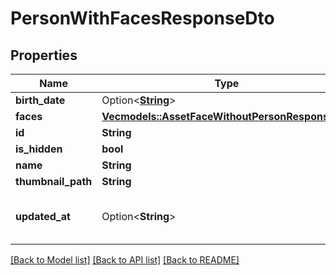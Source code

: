 # PersonWithFacesResponseDto

## Properties

Name | Type | Description | Notes
------------ | ------------- | ------------- | -------------
**birth_date** | Option<[**String**](string.md)> |  | 
**faces** | [**Vec<models::AssetFaceWithoutPersonResponseDto>**](AssetFaceWithoutPersonResponseDto.md) |  | 
**id** | **String** |  | 
**is_hidden** | **bool** |  | 
**name** | **String** |  | 
**thumbnail_path** | **String** |  | 
**updated_at** | Option<**String**> | This property was added in v1.107.0 | [optional]

[[Back to Model list]](../README.md#documentation-for-models) [[Back to API list]](../README.md#documentation-for-api-endpoints) [[Back to README]](../README.md)


